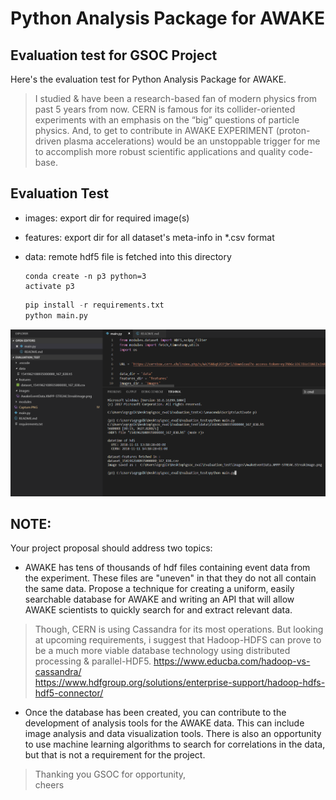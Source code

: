 # Python Analysis Package for AWAKE
## Evaluation test for GSOC Project

Here's the evaluation test for Python Analysis Package for AWAKE. 
> I studied & have been a research-based fan of modern physics from past 5 years from now. CERN is famous for its collider-oriented experiments with an emphasis on the “big” questions of particle physics. And, to get to contribute in AWAKE EXPERIMENT (proton-driven plasma accelerations) would be an unstoppable trigger for me to accomplish more robust scientific applications and quality code-base.


## Evaluation Test 

- images: export dir for required image(s)
- features: export dir for all dataset's meta-info in *.csv format
- data: remote hdf5 file is fetched into this directory


    ```
    conda create -n p3 python=3
    activate p3
    ```

    ```python
    pip install -r requirements.txt
    python main.py
    ```


![Execution Test](Capture.PNG)


## NOTE: 

Your project proposal should address two topics:

- AWAKE has tens of thousands of hdf files containing event data from the experiment. These files are "uneven" in that they do not all contain the same data. Propose a technique for creating a uniform, easily searchable database for AWAKE and writing an API that will allow AWAKE scientists to quickly search for and extract relevant data.

> Though, CERN is using Cassandra for its most operations. But looking at upcoming requirements, i suggest that Hadoop-HDFS can prove to be a much more viable database technology using distributed processing & parallel-HDF5.
> https://www.educba.com/hadoop-vs-cassandra/ \
> https://www.hdfgroup.org/solutions/enterprise-support/hadoop-hdfs-hdf5-connector/

- Once the database has been created, you can contribute to the development of analysis tools for the AWAKE data. This can include image analysis and data visualization tools. There is also an opportunity to use machine learning algorithms to search for correlations in the data, but that is not a requirement for the project.

> Thanking you GSOC for opportunity,\
cheers

